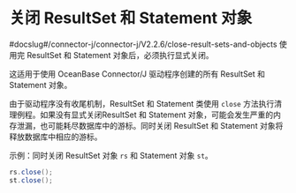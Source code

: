 关闭 ResultSet 和 Statement 对象 
================================================
#docslug#/connector-j/connector-j/V2.2.6/close-result-sets-and-objects
使用完 ResultSet 和 Statement 对象后，必须执行显式关闭。

这适用于使用 OceanBase Connector/J 驱动程序创建的所有 ResultSet 和 Statement 对象。

由于驱动程序没有收尾机制，ResultSet 和 Statement 类使用 `close` 方法执行清理例程。如果没有显式关闭ResultSet 和 Statement 对象，可能会发生严重的内存泄漏，也可能耗尽数据库中的游标。同时关闭 ResultSet 和 Statement 对象将释放数据库中相应的游标。

示例：同时关闭 ResultSet 对象 `rs` 和 Statement 对象 `st`。

```java
rs.close();
st.close();
```


